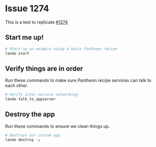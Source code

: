 Issue 1274
==========

This is a test to replicate [#1274](https://github.com/lando/lando/issues/1274)

Start me up!
------------

```bash
# Start up an example using a basic Pantheon recipe
lando start
```

Verify things are in order
--------------------------

Run these commands to make sure Pantheon recipe services can talk to each other.

```bash
# Verify inter-service networking
lando talk_to_appserver
```

Destroy the app
---------------

Run these commands to ensure we clean things up.

```bash
# Destroys our custom app
lando destroy -y
```
